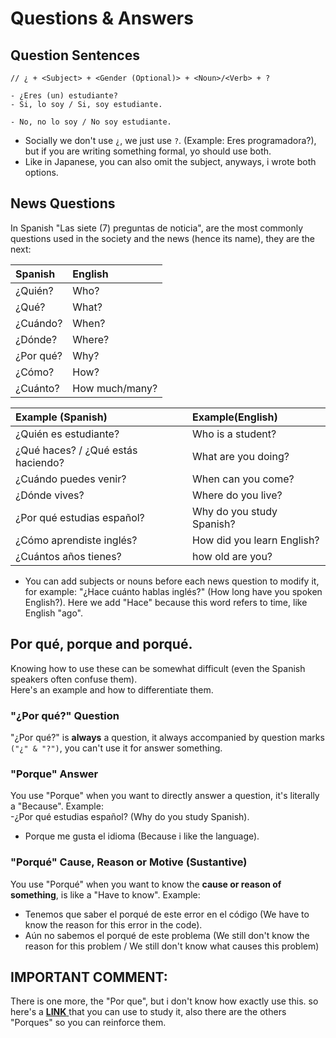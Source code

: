 # Questions & Answers

## Question Sentences

```text
// ¿ + <Subject> + <Gender (Optional)> + <Noun>/<Verb> + ?

- ¿Eres (un) estudiante?
- Si, lo soy / Si, soy estudiante.

- No, no lo soy / No soy estudiante. 
```

* Socially we don't use `¿`,  we just use `?`. \(Example: Eres programadora?\), but if you are writing something formal, yo should use both.
* Like in Japanese, you can also omit the subject, anyways, i wrote both options.

## News Questions

In Spanish "Las siete \(7\) preguntas de noticia", are the most commonly questions used in the society and the news \(hence its name\), they are the next: 

| Spanish | English |
| :--- | :--- |
| ¿Quién? | Who? |
| ¿Qué? | What? |
| ¿Cuándo? | When? |
| ¿Dónde? | Where? |
| ¿Por qué? | Why? |
| ¿Cómo? | How? |
| ¿Cuánto? | How much/many? |

| Example \(Spanish\) | Example\(English\) |
| :--- | :--- |
| ¿Quién es estudiante? | Who is a student? |
| ¿Qué haces? / ¿Qué estás haciendo? | What are you doing? |
| ¿Cuándo puedes venir? | When can you come? |
| ¿Dónde vives? | Where do you live? |
| ¿Por qué estudias español? | Why do you study Spanish? |
| ¿Cómo aprendiste inglés? | How did you learn English? |
| ¿Cuántos años tienes? | how old are you? |

* You can add subjects or nouns before each news question to modify it, for example: "¿Hace cuánto hablas inglés?" \(How long have you spoken English?\). Here we add "Hace" because this word refers to time, like English "ago". 

## Por qué, porque and porqué.

Knowing how to use these can be somewhat difficult \(even the Spanish speakers often confuse them\).  
Here's an example and how to differentiate them.

### "¿Por qué?" Question

"¿Por qué?" is **always** a question, it always accompanied by question marks `("¿" & "?")`, you can't use it for answer something.

### "Porque" Answer

You use "Porque" when you want to directly answer a question, it's literally a "Because". Example:   
-¿Por qué estudias español? \(Why do you study Spanish\).  
- Porque me gusta el idioma  \(Because i like the language\).

### "Porqué" Cause, Reason or Motive \(Sustantive\)

You use "Porqué" when you want to know the **cause or reason of something**, is like a "Have to know". Example:  
- Tenemos que saber el porqué de este error en el código \(We have to know the reason for this error in the code\).  
- Aún no sabemos el porqué de este problema \(We still don't know the reason for this problem / We still don't know what causes this problem\)

## IMPORTANT COMMENT:

There is one more, the "Por que", but i don't know how exactly use this. so here's a [**LINK** ](https://www.thoughtco.com/por-que-and-porque-3080309)that you can use to study it, also there are the others "Porques" so you can reinforce them.


